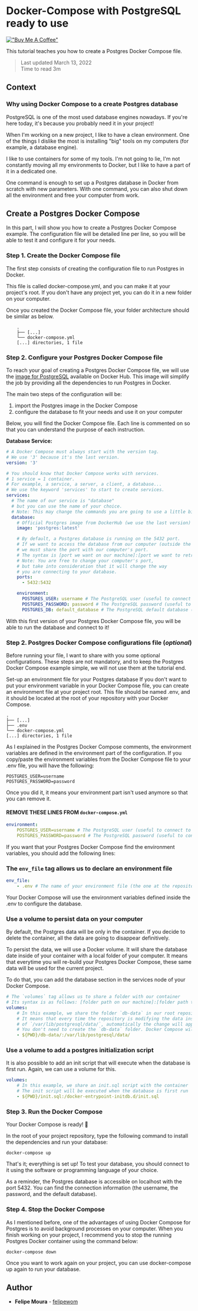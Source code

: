 # Docker-Compose with PostgreSQL ready to use

[!["Buy Me A Coffee"](https://www.buymeacoffee.com/assets/img/custom_images/orange_img.png)](https://www.buymeacoffee.com/felipewom)

This tutorial teaches you how to create a Postgres Docker Compose file.

>Last updated March 13, 2022 </br>
Time to read 3m

## Context

### Why using Docker Compose to a create Postgres database

PostgreSQL is one of the most used database engines nowadays. If you're here today, it's because you probably need it in your project!

When I'm working on a new project, I like to have a clean environment. One of the things I dislike the most is installing "big" tools on my computers (for example, a database engine).

I like to use containers for some of my tools. I'm not going to lie, I'm not constantly moving all my environments to Docker, but I like to have a part of it in a dedicated one.

One command is enough to set up a Postgres database in Docker from scratch with new parameters. With one command, you can also shut down all the environment and free your computer from work.

## Create a Postgres Docker Compose

In this part, I will show you how to create a Postgres Docker Compose example. The configuration file will be detailed line per line, so you will be able to test it and configure it for your needs.

### Step 1. Create the Docker Compose file

The first step consists of creating the configuration file to run Postgres in Docker.

This file is called docker-compose.yml, and you can make it at your project's root. If you don't have any project yet, you can do it in a new folder on your computer.

Once you created the Docker Compose file, your folder architecture should be similar as below.
```
    .
    ├── [...]
    └── docker-compose.yml
    [...] directories, 1 file
```

### Step 2. Configure your Postgres Docker Compose file

To reach your goal of creating a Postgres Docker Compose file, we will use the [image for PostgreSQL](https://hub.docker.com/_/postgres) available on Docker Hub.
This image will simplify the job by providing all the dependencies to run Postgres in Docker.

The main two steps of the configuration will be:

1. import the Postgres image in the Docker Compose
2. configure the database to fit your needs and use it on your computer

Below, you will find the Docker Compose file. Each line is commented on so that you can understand the purpose of each instruction.
  
**Database Service:**

```yaml
# A Docker Compose must always start with the version tag.
# We use '3' because it's the last version.
version: '3'

# You should know that Docker Compose works with services.
# 1 service = 1 container.
# For example, a service, a server, a client, a database...
# We use the keyword 'services' to start to create services.
services:
  # The name of our service is "database"
  # but you can use the name of your choice.
  # Note: This may change the commands you are going to use a little bit.
  database:
    # Official Postgres image from DockerHub (we use the last version)
    image: 'postgres:latest'

    # By default, a Postgres database is running on the 5432 port.
    # If we want to access the database from our computer (outside the container),
    # we must share the port with our computer's port.
    # The syntax is [port we want on our machine]:[port we want to retrieve in the container]
    # Note: You are free to change your computer's port,
    # but take into consideration that it will change the way
    # you are connecting to your database.
    ports:
      - 5432:5432

    environment:
      POSTGRES_USER: username # The PostgreSQL user (useful to connect to the database)
      POSTGRES_PASSWORD: password # The PostgreSQL password (useful to connect to the database)
      POSTGRES_DB: default_database # The PostgreSQL default database (automatically created at first launch)
```

With this first version of your Postgres Docker Compose file, you will be able to run the database and connect to it!

### Step 2. Postgres Docker Compose configurations file (_optional_)

Before running your file, I want to share with you some optional configurations. These steps are not mandatory, and to keep the Postgres Docker Compose example simple, we will not use them at the tutorial end.

Set-up an environment file for your Postgres database
If you don't want to put your environment variable in your Docker Compose file, you can create an environment file at your project root. This file should be named .env, and it should be located at the root of your repository with your Docker Compose.

    .
    ├── [...]
    ├── .env
    └── docker-compose.yml
    [...] directories, 1 file

As I explained in the Postgres Docker Compose comments, the environment variables are defined in the environment part of the configuration. If you copy/paste the environment variables from the Docker Compose file to your .env file, you will have the following:

```env
POSTGRES_USER=username
POSTGRES_PASSWORD=password
```

Once you did it, it means your environment part isn't used anymore so that you can remove it.

#### REMOVE THESE LINES FROM `docker-compose.yml`

```yaml
environment:
    POSTGRES_USER=username # The PostgreSQL user (useful to connect to the database)
    POSTGRES_PASSWORD=password # The PostgreSQL password (useful to connect to the database)
```

If you want that your Postgres Docker Compose find the environment variables, you should add the following lines:

### The `env_file` tag allows us to declare an environment file

```yaml
env_file:
    - .env # The name of your environment file (the one at the repository root)
```

Your Docker Compose will use the environment variables defined inside the .env to configure the database.

### Use a volume to persist data on your computer

By default, the Postgres data will be only in the container. If you decide to delete the container, all the data are going to disappear definitively.

To persist the data, we will use a Docker volume. It will share the database date inside of your container with a local folder of your computer. It means that everytime you will re-build your Postgres Docker Compose, these same data will be used for the current project.

To do that, you can add the database section in the services node of your Docker Compose.

```yaml
# The `volumes` tag allows us to share a folder with our container
# Its syntax is as follows: [folder path on our machine]:[folder path to retrieve in the container]
volumes:
    # In this example, we share the folder `db-data` in our root repository, with the default PostgreSQL data path
    # It means that every time the repository is modifying the data inside
    # of `/var/lib/postgresql/data/`, automatically the change will appear in `db-data`
    # You don't need to create the `db-data` folder. Docker Compose will do it for you
    - ${PWD}/db-data/:/var/lib/postgresql/data/
```

### Use a volume to add a postgres initialization script

It is also possible to add an init script that will execute when the database is first run. Again, we can use a volume
for this.

```yaml
volumes:
    # In this example, we share an init.sql script with the container
    # The init script will be executed when the database is first run
    - ${PWD}/init.sql:/docker-entrypoint-initdb.d/init.sql

```

### Step 3. Run the Docker Compose

Your Docker Compose is ready! 🚀

In the root of your project repository, type the following command to install the dependencies and run your database:

```shell
docker-compose up
```

That's it; everything is set up! To test your database, you should connect to it using the software or programming language of your choice.

As a reminder, the Postgres database is accessible on localhost with the port 5432. You can find the connection information (the username, the password, and the default database).

### Step 4. Stop the Docker Compose

As I mentioned before, one of the advantages of using Docker Compose for Postgres is to avoid background processes on your computer. When you finish working on your project, I recommend you to stop the running Postgres Docker container using the command below:

```shell
docker-compose down
```

Once you want to work again on your project, you can use docker-compose up again to run your database.

## Author

- **Felipe Moura** - [felipewom](https://github.com/felipewom)
